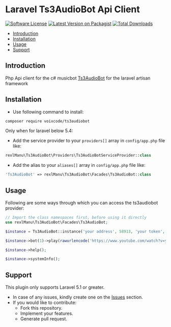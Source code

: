 # Laravel Ts3AudioBot Api Client

[![Software License](https://img.shields.io/badge/license-MIT-brightgreen.svg?style=flat-square)](LICENSE.md)
[![Latest Version on Packagist](https://img.shields.io/packagist/v/rexlManu/ts3audiobot.svg?style=flat-square)](https://packagist.org/packages/rexlManu/ts3audiobot)
[![Total Downloads](https://img.shields.io/packagist/dt/rexlManu/ts3audiobot.svg?style=flat-square)](https://packagist.org/packages/rexlManu/ts3audiobot)

- [Introduction](#introduction)
- [Installation](#installation)
- [Usage](#usage)
- [Support](#support)

<a name="introduction"></a>
## Introduction

Php Api client for the c# musicbot [Ts3AudioBot](https://github.com/Splamy/Ts3AudioBot) for the laravel artisan framework

<a name="installation"></a>
## Installation

* Use following command to install:

```bash
composer require voixcode/ts3audiobot
```
Only when for laravel below 5.4:
* Add the service provider to your `providers[]` array in `config/app.php` file like: 

```php
rexlManu\Ts3AudioBot\Providers\Ts3AudioBotServiceProvider::class
```

* Add the alias to your `aliases[]` array in `config/app.php` file like: 

```php
'Ts3AudioBot' => rexlManu\Ts3AudioBot\Facades\Ts3AudioBot::class
```

<a name="usage"></a>
## Usage

Following are some ways through which you can access the ts3audiobot provider:

```php
// Import the class namespaces first, before using it directly
use rexlManu\Ts3AudioBot\Facades\Ts3AudioBot;

$instance = Ts3AudioBot::instance('your address', 58913, 'your token', true);

$instance->bot(1)->play(rawurlencode('https://www.youtube.com/watch?v=yHwGIA4VeOc'));

$instance->help();

$instance->systemInfo();
```

<a name="support"></a>
## Support

This plugin only supports Laravel 5.1 or greater.
* In case of any issues, kindly create one on the [Issues](https://github.com/rexlManu/ts3audiobot/issues) section.
* If you would like to contribute:
  * Fork this repository.
  * Implement your features.
  * Generate pull request.
